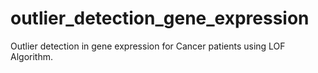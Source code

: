 # outlier_detection_gene_expression
Outlier detection in gene expression for Cancer patients using LOF Algorithm.
